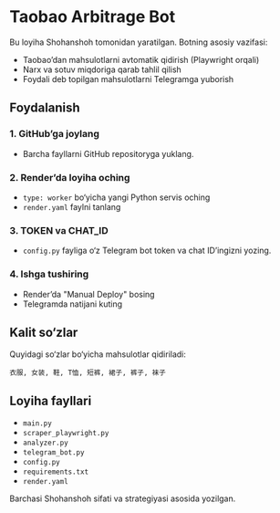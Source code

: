 
# Taobao Arbitrage Bot

Bu loyiha Shohanshoh tomonidan yaratilgan. Botning asosiy vazifasi:
- Taobao’dan mahsulotlarni avtomatik qidirish (Playwright orqali)
- Narx va sotuv miqdoriga qarab tahlil qilish
- Foydali deb topilgan mahsulotlarni Telegramga yuborish

## Foydalanish

### 1. GitHub’ga joylang
- Barcha fayllarni GitHub repositoryga yuklang.

### 2. Render’da loyiha oching
- `type: worker` bo‘yicha yangi Python servis oching
- `render.yaml` faylni tanlang

### 3. TOKEN va CHAT_ID
- `config.py` fayliga o‘z Telegram bot token va chat ID’ingizni yozing.

### 4. Ishga tushiring
- Render’da "Manual Deploy" bosing
- Telegramda natijani kuting

## Kalit so‘zlar

Quyidagi so‘zlar bo‘yicha mahsulotlar qidiriladi:
```
衣服, 女装, 鞋, T恤, 短裤, 裙子, 裤子, 袜子
```

## Loyiha fayllari

- `main.py`
- `scraper_playwright.py`
- `analyzer.py`
- `telegram_bot.py`
- `config.py`
- `requirements.txt`
- `render.yaml`

Barchasi Shohanshoh sifati va strategiyasi asosida yozilgan.
